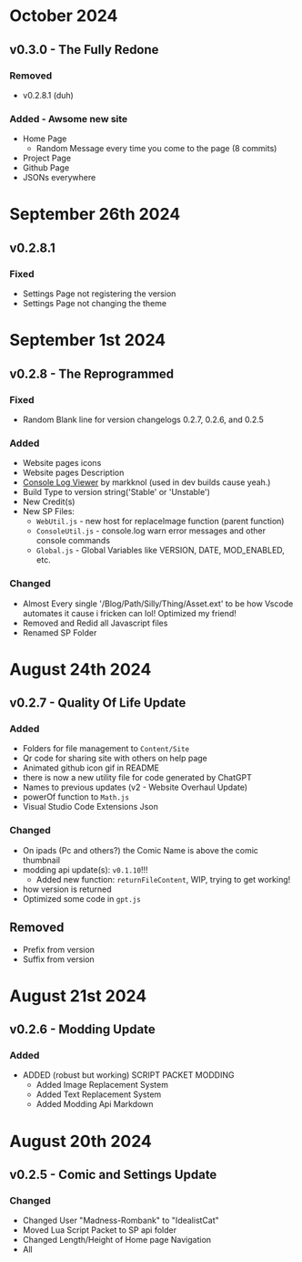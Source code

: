 # October 2024
## v0.3.0 - The Fully Redone
### Removed
- v0.2.8.1 (duh)
### Added - Awsome new site
- Home Page
  - Random Message every time you come to the page (8 commits)
- Project Page
- Github Page
- JSONs everywhere

# September 26th 2024
## v0.2.8.1
### Fixed
- Settings Page not registering the version
- Settings Page not changing the theme

# September 1st 2024
## v0.2.8 - The Reprogrammed
### Fixed
- Random Blank line for version changelogs 0.2.7, 0.2.6, and 0.2.5
### Added
- Website pages icons
- Website pages Description
- [Console Log Viewer](https://github.com/markknol/console-log-viewer/tree/master) by markknol (used in dev builds cause yeah.)
- Build Type to version string('Stable' or 'Unstable')
- New Credit(s)
- New SP Files:
  - `WebUtil.js` - new host for replaceImage function (parent function)
  - `ConsoleUtil.js` - console.log warn error messages and other console commands
  - `Global.js` - Global Variables like VERSION, DATE, MOD_ENABLED, etc.
### Changed
- Almost Every single '/Blog/Path/Silly/Thing/Asset.ext' to be how Vscode automates it cause i fricken can lol! Optimized my friend!
- Removed and Redid all Javascript files
- Renamed SP Folder

# August 24th 2024
## v0.2.7 - Quality Of Life Update
### Added
- Folders for file management to ``Content/Site``
- Qr code for sharing site with others on help page
- Animated github icon gif in README
- there is now a new utility file for code generated by ChatGPT
- Names to previous updates (v2 - Website Overhaul Update)
- powerOf function to ``Math.js``
- Visual Studio Code Extensions Json
### Changed
- On ipads (Pc and others?) the Comic Name is above the comic thumbnail
- modding api update(s): ``v0.1.10``!!!
  - Added new function: ``returnFileContent``, WIP, trying to get working!
- how version is returned
- Optimized some code in ``gpt.js``
## Removed
- Prefix from version
- Suffix from version

# August 21st 2024
## v0.2.6 - Modding Update
### Added
- ADDED (robust but working) SCRIPT PACKET MODDING
  - Added Image Replacement System
  - Added Text Replacement System
  - Added Modding Api Markdown

# August 20th 2024
## v0.2.5 - Comic and Settings Update
### Changed
- Changed User "Madness-Rombank" to "IdealistCat"
- Moved Lua Script Packet to SP api folder
- Changed Length/Height of Home page Navigation
- All <script> tags are modules
- Changed almost all uses of href/src to be less bug likely (I Changed them to work in the best way, it's hard to explain)
### Added
- Added SP Folders (there are folders for different files)
- Added Comic book section of the site
  - Added Idealist Cat Comic
    - Added Issue 1
    - Added Issue 2
    - Added Issue 3
- Added Settings Page
  - Added Light mode (aka piss mode)
  - Added Theme Switching to all pages. (they recognize the theme and adapt)
  - Added Custom Button(s)
- Added Bean Club to home page (pauleps idea)
- Added Dropdown Table of Contents
### Removed
- Removed Top Scrolling Text from home page

# August 14th 2024
## v0.2.4
### Added
- Added Missing Drago Cuven Credits
- Added Table of Contents to blog
- Added Blog Folder for Blog paged
- Added 5th Base Theme Color
- Added Scrolling Credits Text
- Added Blog 2 WIP (unaccesable)
### Fixed
- Fixed Bug where if in a higher folder than root, 404 should send you to the right place instead of stacking
- Fixed "Blog1" Spelling
### Changed
- Changed the whole changelog so now it follows the new format

# August 9th 2024
## v0.2.3 - Blog 1 Update
### Added
- 10 pixel padding (suggestion by bit7)
- Credit Tab for Discord user suggestions
- New Changelog Format
- Added [Wasmoon](https://github.com/ceifa/wasmoon/tree/main) Support (thanks drago_cuven)
### Changed
- 404 Page now has centered text
- Blog 1 is now finished
- The image of the github folders in the help page is moved
- instead of JSP it is now SP.
### Removed
- Wip img and text is removed from home page

## v0.2.2
### Added
- Readded Blogs List Page
- Readded Blog 1 Page
- Added functionality for any Link Text relating to the new new Pages
- Added new credit
- Added Help Page (Idea by TRIPPY)
- Added Custom 404 Page
### Removed
- Removed Latest Blog Link Text
- Removed "Crash Report" Github Issue Template
### Changed
- Worked on Blog 1
- Messed around with Credit Pages Styling

# August 8th 2024
## v0.2.1
### Removed
- Removed and Redid Pages Folder
- Removed Content/Source Folder, now JSP Folder not in Content Folder
### Changed
- Redid base theme/style
- Redid Credits Page
- Source code and development source text is smaller
- site contents are now centered
- archive folder is restored
### Fixed
- [Fixed 404 on Credits Leave](https://github.com/DragginGroup/Blog/issues/4#issue-2456296931)

## v0.2.0 - Website Overhaul Update
### Changed
- Blog Version is now literally Hard-coded, through code. Lolz
- Slow Scrolling Text...
- Shortened Text
- Blog 1 in progress
### Added
- JAVASCRIPT FOLDER!! (content/source)
- ARCHIVING FOLDER! (content/archive)
- GITHUB FOLDER- wait what? (content/github)
- ANIMATED README WIP GIF

<p align="center">
<img src="https://raw.githubusercontent.com/DragginGroup/Blog/main/Content/Github/WIP.gif" width="150" title="wip">
</p>

- JAVASCRIPT FILES THAT CONTROL INDIVIDUAL PARTS OF THE SITE! (I call them JS Packets)
- Development fork!
- Github issue templates!
- Github Pull Request Templates!
- oh yeah, CHANGELOG FILE!
### Fixed
- Correct Capitalization on main site page!!!
- some little font weight fixes
- Blogs Page works

## v0.1.2
### Fixed
- I hardcode the blog Version now. Fuck me man...

## v0.1.1
### Fixed
- I fixed one small thing lol, that was fast

## v0.1 - Inital Version
### Added
- Main Site
- Credits Page
- Blogs Page (W.I.P. aka ugly as shit)
- First Blog Page (no content)
- Latest Commit Text
- Latest Version
